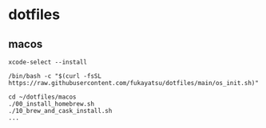 # dotfiles

## macos

```
xcode-select --install
```

```
/bin/bash -c "$(curl -fsSL https://raw.githubusercontent.com/fukayatsu/dotfiles/main/os_init.sh)"
```

```
cd ~/dotfiles/macos
./00_install_homebrew.sh
./10_brew_and_cask_install.sh
...
```
